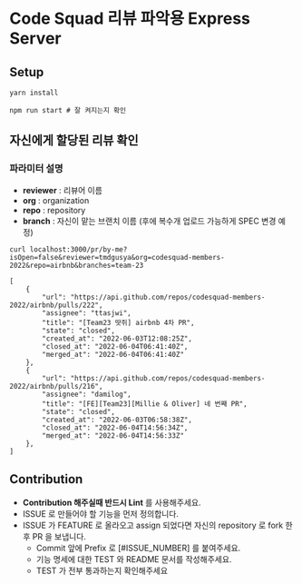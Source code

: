 # Code Squad 리뷰 파악용 Express Server

## Setup

```shell
yarn install

npm run start # 잘 켜지는지 확인

```

## 자신에게 할당된 리뷰 확인

### 파라미터 설명
- **reviewer** : 리뷰어 이름
- **org** : organization
- **repo** : repository
- **branch** : 자신이 맡는 브랜치 이름 (후에 복수개 업로드 가능하게 SPEC 변경 예정)

```shell
curl localhost:3000/pr/by-me?isOpen=false&reviewer=tmdgusya&org=codesquad-members-2022&repo=airbnb&branches=team-23
```

```shell
[
    {
        "url": "https://api.github.com/repos/codesquad-members-2022/airbnb/pulls/222",
        "assignee": "ttasjwi",
        "title": "[Team23 땃쥐] airbnb 4차 PR",
        "state": "closed",
        "created_at": "2022-06-03T12:08:25Z",
        "closed_at": "2022-06-04T06:41:40Z",
        "merged_at": "2022-06-04T06:41:40Z"
    },
    {
        "url": "https://api.github.com/repos/codesquad-members-2022/airbnb/pulls/216",
        "assignee": "damilog",
        "title": "[FE][Team23][Millie & Oliver] 네 번째 PR",
        "state": "closed",
        "created_at": "2022-06-03T06:58:38Z",
        "closed_at": "2022-06-04T14:56:34Z",
        "merged_at": "2022-06-04T14:56:33Z"
    },
]
```

## Contribution
- **Contribution 해주실때 반드시 Lint** 를 사용해주세요.
- ISSUE 로 만들어야 할 기능을 먼저 정의합니다.
- ISSUE 가 FEATURE 로 올라오고 assign 되었다면 자신의 repository 로 fork 한 후 PR 을 보냅니다.
  - Commit 앞에 Prefix 로 [#ISSUE_NUMBER] 를 붙여주세요.
  - 기능 명세에 대한 TEST 와 README 문서를 작성해주세요.
  - TEST 가 전부 통과하는지 확인해주세요
